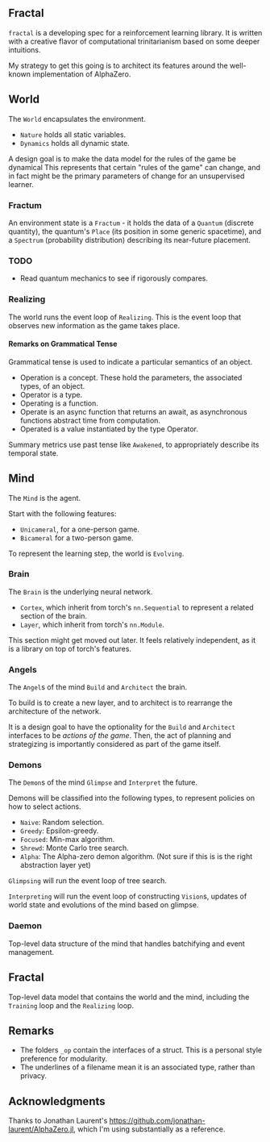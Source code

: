 ## Fractal

`fractal` is a developing spec for a reinforcement learning library. It is written with
a creative flavor of computational trinitarianism based on some deeper intuitions.

My strategy to get this going is to architect its features around the well-known implementation of AlphaZero.

## World

The `World` encapsulates the environment.

* `Nature` holds all static variables.
* `Dynamics` holds all dynamic state.

A design goal is to make the data model for the rules of the game be dynamical
This represents that certain "rules of the game" can change, and in fact might
be the primary parameters of change for an unsupervised learner.

### Fractum

An environment state is a `Fractum` - it holds the data of a `Quantum` (discrete quantity),
the quantum's `Place` (its position in some generic spacetime), and a `Spectrum` (probability distribution)
describing its near-future placement.

### TODO
* Read quantum mechanics to see if rigorously compares.

### Realizing

The world runs the event loop of `Realizing`. This is the event loop that observes new information as the game takes place.


#### Remarks on Grammatical Tense

Grammatical tense is used to indicate a particular semantics of an object.

* Operation is a concept. These hold the parameters, the associated types, of an object.
* Operator is a type.
* Operating is a function.
* Operate is an async function that returns an await, as asynchronous functions abstract time from computation.
* Operated is a value instantiated by the type Operator.

Summary metrics use past tense like `Awakened`, to appropriately describe its temporal state.

## Mind

The `Mind` is the agent.

Start with the following features:
* `Unicameral`, for a one-person game.
* `Bicameral` for a two-person game.

To represent the learning step, the world is `Evolving`.

### Brain

The `Brain` is the underlying neural network.

* `Cortex`, which inherit from torch's `nn.Sequential` to represent a related section of the brain.
* `Layer`, which inherit from torch's `nn.Module`.

This section might get moved out later. It feels relatively independent, as it is a library
on top of torch's features.

### Angels
The `Angel`s of the mind `Build` and `Architect` the brain.

To build is to create a new layer, and to architect is to rearrange the architecture of the network.

It is a design goal to have the optionality for the `Build` and `Architect` interfaces to be
*actions of the game*. Then, the act of planning and strategizing is importantly considered
as part of the game itself.

### Demons

The `Demon`s of the mind `Glimpse` and `Interpret` the future.

  
Demons will be classified into the following types, to represent policies on how to select actions.

* `Naive`: Random selection.
* `Greedy`: Epsilon-greedy.
* `Focused`: Min-max algorithm.
* `Shrewd`: Monte Carlo tree search.
* `Alpha`: The Alpha-zero demon algorithm. (Not sure if this is is the right abstraction layer yet)

`Glimpsing` will run the event loop of tree search. 

`Interpreting` will run the event loop of constructing `Vision`s, updates of world state and evolutions of the mind based on glimpse.


### Daemon

Top-level data structure of the mind that handles batchifying and event management.

## Fractal

Top-level data model that contains the world and the mind, including the `Training` loop and the `Realizing` loop. 

## Remarks

* The folders `_op` contain the interfaces of a struct. This is a personal style preference for modularity.
* The underlines of a filename mean it is an associated type, rather than privacy.


## Acknowledgments

Thanks to Jonathan Laurent's https://github.com/jonathan-laurent/AlphaZero.jl, which I'm using substantially as a reference.

